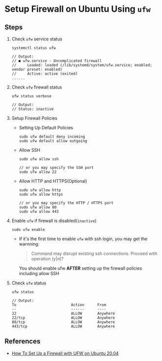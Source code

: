 # Setup Firewall on Ubuntu Using `ufw`

## Steps
1. Check `ufw` service status

   ```
   systemctl status ufw

   // Output:
   // ● ufw.service - Uncomplicated firewall
   //     Loaded: loaded (/lib/systemd/system/ufw.service; enabled; vendor preset: enabled)
   //     Active: active (exited)    
   ......
   ```

2. Check `ufw` firewall status

   ```
   ufw status verbose
   
   // Output:
   // Status: inactive
   ```

3. Setup Firewall Policies

   * Setting Up Default Policies

     ```
     sudo ufw default deny incoming
     sudo ufw default allow outgoing
     ```
   * Allow SSH

     ```
     sudo ufw allow ssh

     // or you may specify the SSH port
     sudo ufw allow 22
     ```

   * Allow HTTP and HTTPS(Optional)

     ```
     sudo ufw allow http
     sudo ufw allow https

     // or you may specify the HTTP / HTTPS port
     sudo ufw allow 80
     sudo ufw allow 443 
     ```

4. Enable `ufw` if firewall is disabled(`inactive`)

   ```
   sudo ufw enable
   ```

   * If it's the first time to enable `ufw` with ssh login, you may get the warnning:

     > Command may disrupt existing ssh connections. Proceed with operation (y|n)?

     You should enable ufw **AFTER** setting up the firewall policies including allow SSH

5. Check `ufw` status

   ```
   ufw status

   // Output:
   To                         Action      From
   --                         ------      ----
   22                         ALLOW       Anywhere                  
   22/tcp                     ALLOW       Anywhere                  
   80/tcp                     ALLOW       Anywhere                  
   443/tcp                    ALLOW       Anywhere                  
   ```

## References
* [How To Set Up a Firewall with UFW on Ubuntu 20.04](https://www.digitalocean.com/community/tutorials/how-to-set-up-a-firewall-with-ufw-on-ubuntu-20-04)
